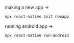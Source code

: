 
making a new app -> 
```bash
npx react-native init newapp
```

running android app -> 
```bash
npx react-native run-android
```